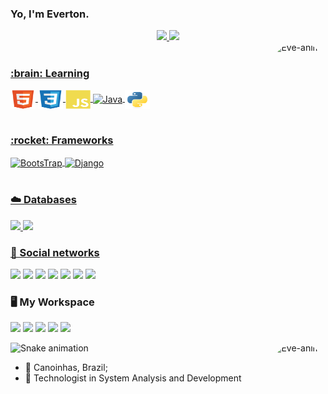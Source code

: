 ### Yo, I'm Everton.
<!--<h3><img align="center" alt="Eve-GitHub" height="30" width="40" src="https://cdn.jsdelivr.net/gh/devicons/devicon/icons/github/github-original.svg">Status GitHub</h3>-->
<div align="center">
  <a href="https://github.com/everton097">
  <img height="130em" src="https://github-readme-stats.vercel.app/api?username=everton097&show_icons=true&theme=github_dark&include_all_commits=true&count_private=true"/>
  <img height="130em" src="https://github-readme-stats.vercel.app/api/top-langs/?username=everton097&layout=compact&langs_count=7&theme=github_dark"/>
</div> 
  
<div>
<img align="right" alt="Eve-anime" height="400" style="border-radius:50px;" src="https://images-ext-1.discordapp.net/external/1tT2zybqFzFLvc8vEtcHmFORz-xGte_U6r4W-zOU0b0/https/media.tenor.co/images/f2e10500914e7126ca10c7a282dc1b80/tenor.png?width=524&height=566">
</div>
  
<div style="display: inline_block"><br>
  <h3> :brain: Learning</h3>
  <img align="center" alt="HTML" height="30" width="40" src="https://raw.githubusercontent.com/devicons/devicon/master/icons/html5/html5-original.svg">
  <img align="center" alt="CSS" height="30" width="40" src="https://raw.githubusercontent.com/devicons/devicon/master/icons/css3/css3-original.svg">
  <img align="center" alt="Js" height="30" width="40" src="https://raw.githubusercontent.com/devicons/devicon/master/icons/javascript/javascript-plain.svg">  
  <img align="center" alt="Java" height="30" width="40" src="https://cdn.jsdelivr.net/gh/devicons/devicon/icons/java/java-original.svg">  
  <img align="center" alt="Python" height="30" width="40" src="https://raw.githubusercontent.com/devicons/devicon/master/icons/python/python-original.svg">
</div> 
  
<div style="display: inline_block"><br>
  <h3> :rocket: Frameworks</h3>
  <img align="center" alt="BootsTrap" height="30" width="40" src="https://cdn.jsdelivr.net/gh/devicons/devicon/icons/bootstrap/bootstrap-plain.svg">
  <img align="center" alt="Django" height="30" width="40" src="https://cdn.jsdelivr.net/gh/devicons/devicon/icons/django/django-original.svg">
</div> 
<div style="display: inline_block"><br>
  <h3> ☁️ Databases</h3>
  <img src="https://img.shields.io/static/v1?style=for-the-badge&message=MySQL&color=4479A1&logo=MySQL&logoColor=FFFFFF&label=" />
  <img src="https://img.shields.io/static/v1?style=for-the-badge&message=SQLite&color=003B57&logo=SQLite&logoColor=FFFFFF&label=" />
</div>
  
<div> 
  <h3> 🤝 Social networks</h3>
  <a href="https://www.linkedin.com/in/everton-fernandes-silva-57b501173/" target="_blank"><img src="https://img.shields.io/badge/-LinkedIn-%230077B5?style=for-the-badge&logo=linkedin&logoColor=white" target="_blank"></a>
  <a href = "mailto:everton.silva.profissional@gmail.com"><img src="https://img.shields.io/static/v1?style=for-the-badge&message=Gmail&color=EA4335&logo=Gmail&logoColor=FFFFFF&label=" target="_blank"></a>
  <a href="https://instagram.com/everton_097" target="_blank"><img src="https://img.shields.io/badge/-Instagram-%23E4405F?style=for-the-badge&logo=instagram&logoColor=white" target="_blank"></a>
  <a href="https://myanimelist.net/profile/everton097/" target="_blank"><img src="https://img.shields.io/badge/Myanimelist-2E51A2?style=for-the-badge&logo=myanimelist&logoColor=white" target="_blank"></a>
 	<a href="https://www.twitch.tv/everton_097" target="_blank"><img src="https://img.shields.io/badge/Twitch-9146FF?style=for-the-badge&logo=twitch&logoColor=white" target="_blank"></a>
  <a href="https://www.youtube.com/everton097" target="_blank"><img src="https://img.shields.io/badge/YouTube-FF0000?style=for-the-badge&logo=youtube&logoColor=white" target="_blank"></a>
  <a href="https://open.spotify.com/user/everton097v1" target="_blank"><img src="https://img.shields.io/badge/Spotify-1ED760?&style=for-the-badge&logo=spotify&logoColor=white"></a>
</div>
  
<div> 
  <h3> 🖥️ My Workspace</h3>
  <img src="https://img.shields.io/badge/intel-core%20i5%2010th-%230078D6.svg?&style=for-the-badge&logo=intel&logoColor=white" />
  <img src="https://img.shields.io/badge/RAM-16GB-%230078D6.svg?&style=for-the-badge&logoColor=white" />
  <img src="https://img.shields.io/static/v1?style=for-the-badge&message=GeForce GTX 1650&color=0078D6&logo=NVIDIA&logoColor=white&label=NVIDIA" />
  <img src="https://img.shields.io/badge/Windows-0078D6?style=for-the-badge&logo=windows&logoColor=white" />
  <img src="https://img.shields.io/badge/Linux-0078D6?style=for-the-badge&logo=linux&logoColor=white" />
</div>
  
<div>
  
 ![Snake animation](https://github.com/everton097/everton097/blob/output/github-contribution-grid-snake.svg)
 <img align="right" alt="Eve-anime" height="285" style="border-radius:50px;" src="https://c.tenor.com/BDj2rvnpDpwAAAAS/anime-watch.gif">
</div>
  
- 📍 Canoinhas, Brazil;
- 🌱 Technologist in System Analysis and Development
<!--References https://devicon.dev/ https://dev.to/envoy_/150-badges-for-github-pnk  https://github.com/alexandresanlim/Badges4-README.md-Profile#-social- https://github.com/alexandresanlim/Badges4-README.md-Profile#-social- https://github.com/progfay/shields-with-icon https://github.com/danmadeira/simple-icon-badges/blob/main/README.md  https://github.com/iuricode/README-template/blob/main/badges/badges.md  -->
